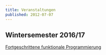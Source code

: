 ```yaml
---
title: Veranstaltungen
published: 2012-07-07
---
```



## Wintersemester 2016/17

[Fortgeschrittene funktionale Programmierung](/teaching/advanced-functional-programming.html)
